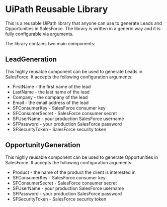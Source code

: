 # UiPath Reusable Library
This is a reusable UiPath library that anyone can use to generate Leads and Opportunities in SalesForce. The library is written
in a generic way and it is fully configurable via arguments.

The library contains two main components:

## LeadGeneration
This highly reusable component can be used to generate Leads in SalesForce. It accepts the following configuration arguments:

- FirstName - the first name of the lead 
- LastName - the last name of the lead
- Company - the company of the lead
- Email - the email address of the lead
- SFConsumerKey - SalesForce consumer key
- SFConsumerSecret - SalesForce consumer secret
- SFUserName - your production SalesForce username
- SFPassword - your production SalesForce password
- SFSecurityToken - SalesForce security token

## OpportunityGeneration
This highly reusable component can be used to generate Opportunities in SalesForce. It accepts the following configuration arguments:

- Product - the name of the product the client is interested in 
- SFConsumerKey - SalesForce consumer key
- SFConsumerSecret - SalesForce consumer secret
- SFUserName - your production SalesForce username
- SFPassword - your production SalesForce password
- SFSecurityToken - SalesForce security token
